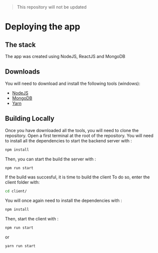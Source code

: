 > This repository will not be updated

# Deploying the app

## The stack

The app was created using NodeJS, ReactJS and MongoDB

## Downloads

You will need to download and install the following tools (windows):
* [NodeJS](https://nodejs.org/en/download/)
* [MongoDB](https://www.mongodb.com/try/download/community)
* [Yarn](https://classic.yarnpkg.com/en/docs/install/#windows-stable)

## Building Locally

Once you have downloaded all the tools, you will need to clone the repository.
Open a first terminal at the root of the repository.
You will need to install all the dependencies to start the backend server with : 
```bash
npm install
```
Then, you can start the build the server with :
```bash
npm run start
```
If the build was succesful, it is time to build the client
To do so, enter the client folder with:
```bash
cd client/
```
You will once again need to install the dependencies with :
```bash
npm install
```
Then, start the client with :
```bash
npm run start
```
or 
```bash
yarn run start
```
